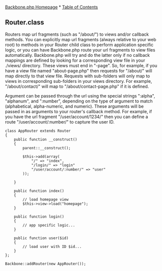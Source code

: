 [Backbone.php Homepage](https://github.com/jamesatracy/Backbone.php) * [Table of Contents](toc.md)

## Router.class

Routers map url fragments (such as "/about/") to views and/or callback methods. You can explicitly map url fragments (always relative to your web root) to methods in your Router child class to perform application specific logic, or you can have Backbone.php route your url fragments to view files automatically. Backbone.php will try and do the latter only if no callback mappings are defined by looking for a corresponding view file in your ./views/ directory. These views must end in "-page". So, for example, if you have a view file named "about-page.php" then requests for "/about/" will map directly to that view file. Requests with sub-folders will only map to views in corresponding sub-folders in your views directory. For example, "/about/contact/" will map to "/about/contact-page.php" if it is defined.

Argument can be passed through the url using the special strings ":alpha", "alphanum", and ":number", depending on the type of argument to match (alphabetical, alpha-numeric, and numeric). These arguments will be passed in as arguments to your router's callback method. For example, if you have the url fragment "/user/account/1234/" then you can define a route "/user/account/:number/" to capture the user ID.

	class AppRouter extends Router
	{
		public function __construct()
		{
			parent::__construct();
			
			$this->add(array(
				"/" => "index",
				"/login/" => "login"
				"/user/account/:number/" => "user"
			));

		}
		
		public function index()
		{
			// load homepage view
			$this->view->load("homepage");
		}
		
		public function login()
		{
			// app specific logic...
		}
		
		public function user($id)
		{
			// load user with ID $id...
		}
	};
	
	Backbone::addRouter(new AppRouter());